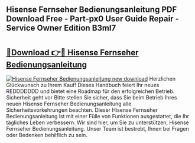 ## Hisense Fernseher Bedienungsanleitung PDF Download Free - Part-px0 User Guide Repair - Service Owner Edition B3ml7

# <h2><a href="http://df0tsgm.blite.top/?on=Hisense+Fernseher+Bedienungsanleitung">🔗Download 👉🔴 Hisense Fernseher Bedienungsanleitung</a></h2>

[![Hisense Fernseher Bedienungsanleitung new download](https://i.imgur.com/lujVjoI.png)](http://df0tsgm.blite.top/?on=Hisense+Fernseher+Bedienungsanleitung)
Herzlichen Glückwunsch zu Ihrem Kauf! Dieses Handbuch feiert Ihr neues REDDDDDDD und bietet eine Roadmap für den erfolgreichen Betrieb. Sicherheit geht vor Bitte stellen Sie sicher, dass Sie beim Betrieb Ihres neuen Hisense Fernseher Bedienungsanleitung alle Sicherheitsvorkehrungen beachten. Dieser Hisense Fernseher Bedienungsanleitung ist mit einer Fülle von Funktionen ausgestattet, die Ihr tägliches Leben verbessern. Wir sind hier, um Sie zu unterstützen, Hisense Fernseher Bedienungsanleitung. Unser Team ist bestrebt, Ihnen bei Fragen oder Bedenken behilflich zu sein.
